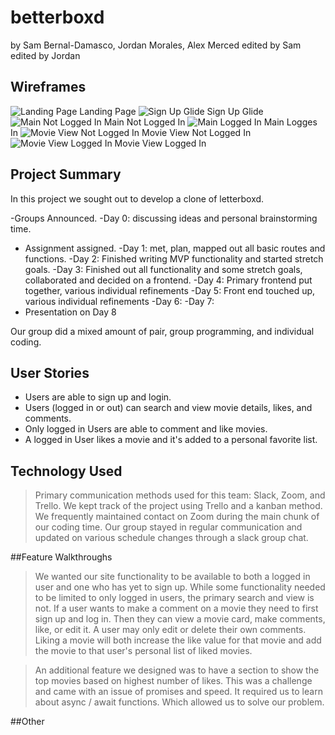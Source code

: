 # betterboxd
by Sam Bernal-Damasco, Jordan Morales, Alex Merced
edited by Sam
edited by Jordan

## Wireframes

![Landing Page](https://res.cloudinary.com/hnt3etgxo/image/upload/c_scale,w_450/v1574408299/wireframes/landing_ntjua4.png)
Landing Page
![Sign Up Glide](https://res.cloudinary.com/hnt3etgxo/image/upload/c_scale,w_450/v1574408299/wireframes/signup_glide_wu5wxz.png)
Sign Up Glide
![Main Not Logged In](https://res.cloudinary.com/hnt3etgxo/image/upload/c_scale,w_450/v1574408299/wireframes/main_not_logged_in_yle06q.png)
Main Not Logged In
![Main Logged In](https://res.cloudinary.com/hnt3etgxo/image/upload/c_scale,w_450/v1574408299/wireframes/main_logged_in_zb8ypj.png)
Main Logges In
![Movie View Not Logged In](https://res.cloudinary.com/hnt3etgxo/image/upload/c_scale,w_450/v1574408299/wireframes/movie_view_not_logged_in_eomgpt.png)
Movie View Not Logged In
![Movie View Logged In](https://res.cloudinary.com/hnt3etgxo/image/upload/c_scale,w_450/v1574408299/wireframes/movie_view_logged_in_qrvler.png)
Movie View Logged In

## Project Summary
In this project we sought out to develop a clone of letterboxd.

-Groups Announced.
-Day 0: discussing ideas and personal brainstorming time.
- Assignment assigned.
-Day 1: met, plan, mapped out all basic routes and functions.
-Day 2: Finished writing MVP functionality and started stretch goals.
-Day 3: Finished out all functionality and some stretch goals, collaborated and decided on a frontend.
-Day 4: Primary frontend put together, various individual refinements
-Day 5: Front end touched up, various individual refinements
-Day 6:
-Day 7:
- Presentation on Day 8

Our group did a mixed amount of pair, group programming, and individual coding.

## User Stories
- Users are able to sign up and login.
- Users (logged in or out) can search and view movie details, likes, and comments.
- Only logged in Users are able to comment and like movies.
- A logged in User likes a movie and it's added to a personal favorite list.

## Technology Used
>Primary communication methods used for this team: Slack, Zoom, and Trello. We kept track of the project using Trello and a kanban method.
We frequently maintained contact on Zoom during the main chunk of our coding time. Our group stayed in regular communication and updated on various schedule changes through a slack group chat.

##Feature Walkthroughs

>We wanted our site functionality to be available to both a logged in user and one who has yet to sign up. While some functionality needed to be limited to only logged in users, the primary search and view is not. If a user wants to make a comment on a movie they need to first sign up and log in. Then they can view a movie card, make comments, like, or edit it. A user may only edit or delete their own comments. Liking a movie will both increase the like value for that movie and add the movie to that user's personal list of liked movies.

>An additional feature we designed was to have a section to show the top movies based on highest number of likes. This was a challenge and came with an issue of promises and speed. It required us to learn about async / await functions. Which allowed us to solve our problem.

##Other
